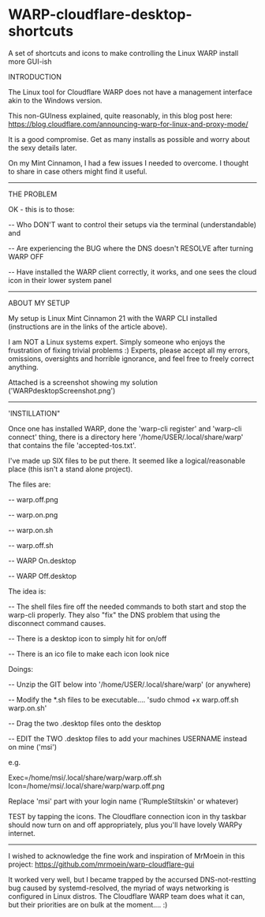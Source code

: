# WARP-cloudflare-desktop-shortcuts
A set of shortcuts and icons to make controlling the Linux WARP install more GUI-ish



INTRODUCTION

The Linux tool for Cloudflare WARP does not have a management interface akin to the Windows version.

This non-GUIness explained, quite reasonably, in this blog post here: https://blog.cloudflare.com/announcing-warp-for-linux-and-proxy-mode/

It is a good compromise. Get as many installs as possible and worry about the sexy details later.

On my Mint Cinnamon, I had a few issues I needed to overcome. I thought to share in case others might find it useful.


-----------

THE PROBLEM

OK - this is to those:

-- Who DON'T want to control their setups via the terminal (understandable) and

-- Are experiencing the BUG where the DNS doesn't RESOLVE after turning WARP OFF

-- Have installed the WARP client correctly, it works, and one sees the cloud icon in their lower system panel


----------

ABOUT MY SETUP

My setup is Linux Mint Cinnamon 21 with the WARP CLI installed (instructions are in the links of the article above).

I am NOT a Linux systems expert. Simply someone who enjoys the frustration of fixing trivial problems :) Experts, please accept all my errors, omissions, oversights and horrible ignorance, and feel free to freely correct anything.

Attached is a screenshot showing my solution ('WARPdesktopScreenshot.png')


----------

'INSTILLATION"

Once one has installed WARP, done the 'warp-cli register' and 'warp-cli connect' thing, there is a directory here '/home/USER/.local/share/warp' that contains the file 'accepted-tos.txt'.


I've made up SIX files to be put there. It seemed like a logical/reasonable place (this isn't a stand alone project).

The files are:

-- warp.off.png

-- warp.on.png

-- warp.on.sh

-- warp.off.sh

-- WARP On.desktop

-- WARP Off.desktop


The idea is:

-- The shell files fire off the needed commands to both start and stop the warp-cli properly. They also "fix" the DNS problem that using the disconnect command causes.

-- There is a desktop icon to simply hit for on/off

-- There is an ico file to make each icon look nice


Doings:

-- Unzip the GIT below into '/home/USER/.local/share/warp' (or anywhere)

-- Modify the *.sh files to be executable.... 'sudo chmod +x warp.off.sh warp.on.sh'

-- Drag the two .desktop files onto the desktop

-- EDIT the TWO .desktop files to add your machines USERNAME instead on mine ('msi')

e.g.

Exec=/home/msi/.local/share/warp/warp.off.sh
Icon=/home/msi/.local/share/warp/warp.off.png

Replace 'msi' part with your login name ('RumpleStiltskin' or whatever)


TEST by tapping the icons. The Cloudflare connection icon in thy taskbar should now turn on and off appropriately, plus you'll have lovely WARPy internet.


---------
I wished to acknowledge the fine work and inspiration of MrMoein in this project: https://github.com/mrmoein/warp-cloudflare-gui

It worked very well, but I became trapped by the accursed DNS-not-restting bug caused by systemd-resolved, the myriad of ways networking is configured in Linux distros. The Cloudflare WARP team does what it can, but their priorities are on bulk at the moment.... :)


